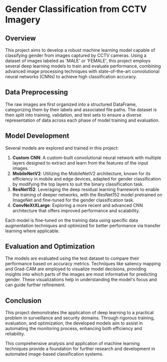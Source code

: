 # Gender Classification from CCTV Imagery

## Overview
This project aims to develop a robust machine learning model capable of classifying gender from images captured by CCTV cameras. Using a dataset of images labeled as 'MALE' or 'FEMALE', this project employs several deep learning models to train and evaluate performance, combining advanced image processing techniques with state-of-the-art convolutional neural networks (CNNs) to achieve high classification accuracy.

## Data Preprocessing
The raw images are first organized into a structured DataFrame, categorizing them by their labels and associated file paths. The dataset is then split into training, validation, and test sets to ensure a diverse representation of data across each phase of model training and evaluation.

## Model Development
Several models are explored and trained in this project:
1. **Custom CNN**: A custom-built convolutional neural network with multiple layers designed to extract and learn from the features of the input images.
2. **MobileNetV2**: Utilizing the MobileNetV2 architecture, known for its efficiency in mobile and edge devices, adapted for gender classification by modifying the top layers to suit the binary classification task.
3. **ResNet152**: Leveraging the deep residual learning framework to enable the training of deeper networks, with the ResNet152 model pretrained on ImageNet and fine-tuned for the gender classification task.
4. **ConvNeXtXLarge**: Exploring a more recent and advanced CNN architecture that offers improved performance and scalability.

Each model is fine-tuned on the training data using specific data augmentation techniques and optimized for better performance via transfer learning where applicable.

## Evaluation and Optimization
The models are evaluated using the test dataset to compare their performance based on accuracy metrics. Techniques like saliency mapping and Grad-CAM are employed to visualize model decisions, providing insights into which parts of the images are most informative for predicting gender. These visualizations help in understanding the model's focus and can guide further refinement.

## Conclusion
This project demonstrates the application of deep learning to a practical problem in surveillance and security domains. Through rigorous training, evaluation, and optimization, the developed models aim to assist in automating the monitoring process, enhancing both efficiency and reliability.

This comprehensive analysis and application of machine learning techniques provide a foundation for further research and development in automated image-based classification systems.
